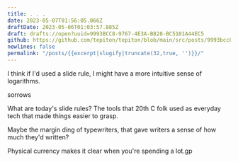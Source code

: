 ```yaml
---
title: . . .
date: 2023-05-07T01:56:05.066Z
draftDate: 2023-05-06T01:03:57.885Z
draft: drafts://open?uuid=9993BCC8-9767-4E3A-B828-BC5101A44EC5
github: https://github.com/tepiton/tepiton/blob/main/src/posts/9993bcc8-9767-4e3a-b828-bc5101a44ec5.md
newlines: false
permalink: "/posts/{{excerpt|slugify|truncate(32,true, '')}}/"
---
```

I think if I'd used a slide rule, I might have a more intuitive sense of logarithms.

sorrows

What are today's slide rules? The tools that 20th C folk used as everyday tech that made things easier to grasp.

Maybe the margin ding of typewriters, that gave writers a sense of how much they'd written?

Physical currency makes it clear when you're spending a lot.gp
